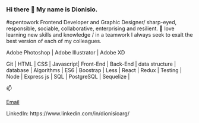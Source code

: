 ### Hi there 👋 My name is Dionisio.
#opentowork Frontend Developer and Graphic Designer/ sharp-eyed, responsible, sociable, collaborative, enterprising and resilient.
🌱 love learning new skills and knowledge / in a teamwork I always seek to exalt the best version of each of my colleagues. 

Adobe Photoshop | Adobe Illustrator | Adobe XD

Git | HTML | CSS | Javascript| Front-End | Back-End | data structure | database | Algorithms | ES6 | Boostrap | Less | React | Redux | Testing | Node | Express js | SQL | PostgreSQL | Sequelize | 

📫
<p> <a href="hernandezdionisiooscar@gmail.com">Email</a></p>
LinkedIn: https://www.linkedin.com/in/dionisioarg/
